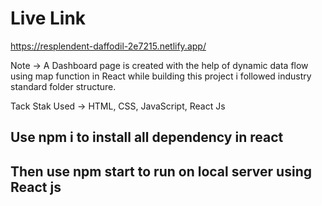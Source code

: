# Live Link
https://resplendent-daffodil-2e7215.netlify.app/

Note -> A Dashboard page is created with the help of dynamic data flow using map function in React while building this project i followed industry standard folder structure.

Tack Stak Used -> HTML, CSS, JavaScript, React Js

## Use npm i to install all dependency in react
## Then use npm start to run on local server using React js
